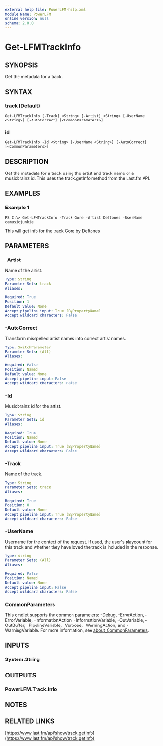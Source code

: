 ```yaml
---
external help file: PowerLFM-help.xml
Module Name: PowerLFM
online version: null
schema: 2.0.0
---
```


# Get-LFMTrackInfo

## SYNOPSIS

Get the metadata for a track.

## SYNTAX

### track \(Default\)

```text
Get-LFMTrackInfo [-Track] <String> [-Artist] <String> [-UserName <String>] [-AutoCorrect] [<CommonParameters>]
```

### id

```text
Get-LFMTrackInfo -Id <String> [-UserName <String>] [-AutoCorrect] [<CommonParameters>]
```

## DESCRIPTION

Get the metadata for a track using the artist and track name or a musicbrainz id. This uses the track.getInfo method from the Last.fm API.

## EXAMPLES

### Example 1

```text
PS C:\> Get-LFMTrackInfo -Track Gore -Artist Deftones -UserName camusicjunkie
```

This will get info for the track Gore by Deftones

## PARAMETERS

### -Artist

Name of the artist.

```yaml
Type: String
Parameter Sets: track
Aliases:

Required: True
Position: 1
Default value: None
Accept pipeline input: True (ByPropertyName)
Accept wildcard characters: False
```

### -AutoCorrect

Transform misspelled artist names into correct artist names.

```yaml
Type: SwitchParameter
Parameter Sets: (All)
Aliases:

Required: False
Position: Named
Default value: None
Accept pipeline input: False
Accept wildcard characters: False
```

### -Id

Musicbrainz id for the artist.

```yaml
Type: String
Parameter Sets: id
Aliases:

Required: True
Position: Named
Default value: None
Accept pipeline input: True (ByPropertyName)
Accept wildcard characters: False
```

### -Track

Name of the track.

```yaml
Type: String
Parameter Sets: track
Aliases:

Required: True
Position: 0
Default value: None
Accept pipeline input: True (ByPropertyName)
Accept wildcard characters: False
```

### -UserName

Username for the context of the request. If used, the user's playcount for this track and whether they have loved the track is included in the response.

```yaml
Type: String
Parameter Sets: (All)
Aliases:

Required: False
Position: Named
Default value: None
Accept pipeline input: False
Accept wildcard characters: False
```

### CommonParameters

This cmdlet supports the common parameters: -Debug, -ErrorAction, -ErrorVariable, -InformationAction, -InformationVariable, -OutVariable, -OutBuffer, -PipelineVariable, -Verbose, -WarningAction, and -WarningVariable. For more information, see [about\_CommonParameters](http://go.microsoft.com/fwlink/?LinkID=113216).

## INPUTS

### System.String

## OUTPUTS

### PowerLFM.Track.Info

## NOTES

## RELATED LINKS

[https://www.last.fm/api/show/track.getInfo](https://www.last.fm/api/show/track.getInfo)

